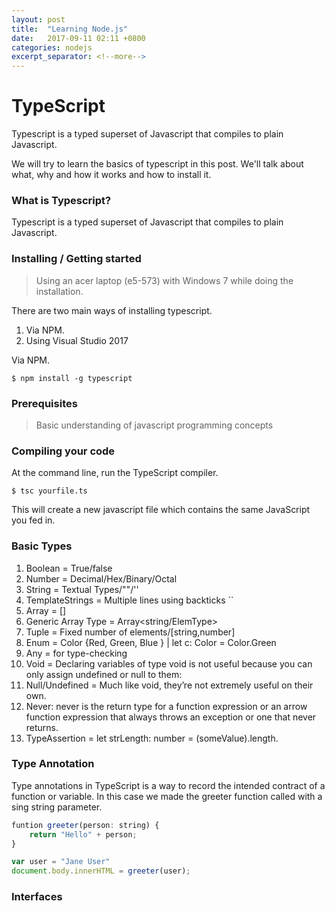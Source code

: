 ```yaml
---
layout: post
title:  "Learning Node.js"
date:   2017-09-11 02:11 +0800
categories: nodejs
excerpt_separator: <!--more-->
---
```

# TypeScript
Typescript is a typed superset of Javascript that compiles to plain Javascript.

We will try to learn the basics of typescript in this post. We'll talk about what, why and how it works and how to install it.
<!--more-->
### What is Typescript?
Typescript is a typed superset of Javascript that compiles to plain Javascript.

### Installing / Getting started
> Using an acer laptop (e5-573) with Windows 7 while doing the installation.

There are two main ways of installing typescript. 
1. Via NPM.
2. Using Visual Studio 2017

Via NPM. 
```shell
$ npm install -g typescript 
```

### Prerequisites
> Basic understanding of javascript programming concepts

### Compiling your code 
At the command line, run the TypeScript compiler.
```shell
$ tsc yourfile.ts
```

This will create a new javascript file which contains the same JavaScript you fed in. 

### Basic Types 
1. Boolean = True/false
2. Number = Decimal/Hex/Binary/Octal
3. String = Textual Types/""/''
4. TemplateStrings = Multiple lines using backticks ``
5. Array = []   
6. Generic Array Type = Array<string/ElemType>
7. Tuple = Fixed number of elements/[string,number]
8. Enum = Color {Red, Green, Blue } |  let c: Color = Color.Green
9. Any = for type-checking 
10. Void = Declaring variables of type void is not useful because you can only assign undefined or null to them:
11. Null/Undefined = Much like void, they’re not extremely useful on their own.
12. Never: never is the return type for a function expression or an arrow function expression that always throws an exception or one that never returns.
13. TypeAssertion = let strLength: number = (<string>someValue).length. 




### Type Annotation
Type annotations in TypeScript is a way to record the intended contract of a function or variable. In this case we made the greeter function called with a sing string parameter.

```javascript
funtion greeter(person: string) {
    return "Hello" + person;
}

var user = "Jane User"
document.body.innerHTML = greeter(user);
```

### Interfaces 




